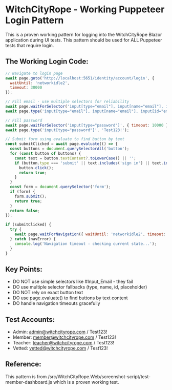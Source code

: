 # WitchCityRope - Working Puppeteer Login Pattern

This is a proven working pattern for logging into the WitchCityRope Blazor application during UI tests. This pattern should be used for ALL Puppeteer tests that require login.

## The Working Login Code:

```javascript
// Navigate to login page
await page.goto('http://localhost:5651/identity/account/login', {
  waitUntil: 'networkidle2',
  timeout: 30000
});

// Fill email - use multiple selectors for reliability
await page.waitForSelector('input[type="email"], input[name="email"], input[id="email"], input[placeholder*="email"]', { timeout: 10000 });
await page.type('input[type="email"], input[name="email"], input[id="email"], input[placeholder*="email"]', 'admin@witchcityrope.com');

// Fill password
await page.waitForSelector('input[type="password"]', { timeout: 10000 });
await page.type('input[type="password"]', 'Test123!');

// Submit form using evaluate to find button by text
const submitClicked = await page.evaluate(() => {
  const buttons = document.querySelectorAll('button');
  for (const button of buttons) {
    const text = button.textContent?.toLowerCase() || '';
    if (button.type === 'submit' || text.includes('sign in') || text.includes('login')) {
      button.click();
      return true;
    }
  }
  const form = document.querySelector('form');
  if (form) {
    form.submit();
    return true;
  }
  return false;
});

if (submitClicked) {
  try {
    await page.waitForNavigation({ waitUntil: 'networkidle2', timeout: 30000 });
  } catch (navError) {
    console.log('Navigation timeout - checking current state...');
  }
}
```

## Key Points:
- DO NOT use simple selectors like #Input_Email - they fail
- DO use multiple selector fallbacks (type, name, id, placeholder)
- DO NOT rely on exact button text
- DO use page.evaluate() to find buttons by text content
- DO handle navigation timeouts gracefully

## Test Accounts:
- Admin: admin@witchcityrope.com / Test123!
- Member: member@witchcityrope.com / Test123!
- Teacher: teacher@witchcityrope.com / Test123!
- Vetted: vetted@witchcityrope.com / Test123!

## Reference:
This pattern is from /src/WitchCityRope.Web/screenshot-script/test-member-dashboard.js which is a proven working test.